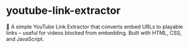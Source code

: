# youtube-link-extractor
🔗 A simple YouTube Link Extractor that converts embed URLs to playable links – useful for videos blocked from embedding. Built with HTML, CSS, and JavaScript.
